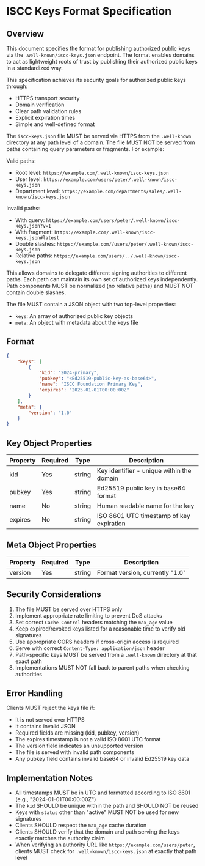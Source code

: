 # ISCC Keys Format Specification

## Overview

This document specifies the format for publishing authorized public keys via the
`.well-known/iscc-keys.json` endpoint. The format enables domains to act as lightweight roots of
trust by publishing their authorized public keys in a standardized way.

This specification achieves its security goals for authorized public keys through:

- HTTPS transport security
- Domain verification
- Clear path validation rules
- Explicit expiration times
- Simple and well-defined format

The `iscc-keys.json` file MUST be served via HTTPS from the `.well-known` directory at any path
level of a domain. The file MUST NOT be served from paths containing query parameters or fragments.
For example:

Valid paths:

- Root level: `https://example.com/.well-known/iscc-keys.json`
- User level: `https://example.com/users/peter/.well-known/iscc-keys.json`
- Department level: `https://example.com/departments/sales/.well-known/iscc-keys.json`

Invalid paths:

- With query: `https://example.com/users/peter/.well-known/iscc-keys.json?v=1`
- With fragment: `https://example.com/.well-known/iscc-keys.json#latest`
- Double slashes: `https://example.com//users/peter/.well-known/iscc-keys.json`
- Relative paths: `https://example.com/users/../.well-known/iscc-keys.json`

This allows domains to delegate different signing authorities to different paths. Each path can
maintain its own set of authorized keys independently. Path components MUST be normalized (no
relative paths) and MUST NOT contain double slashes.

The file MUST contain a JSON object with two top-level properties:

- `keys`: An array of authorized public key objects
- `meta`: An object with metadata about the keys file

## Format

```json
{
    "keys": [
        {
            "kid": "2024-primary",
            "pubkey": "<Ed25519-public-key-as-base64>",
            "name": "ISCC Foundation Primary Key",
            "expires": "2025-01-01T00:00:00Z"
        }
    ],
    "meta": {
        "version": "1.0"
    }
}
```

## Key Object Properties

| Property | Required | Type   | Description                               |
| -------- | -------- | ------ | ----------------------------------------- |
| kid      | Yes      | string | Key identifier - unique within the domain |
| pubkey   | Yes      | string | Ed25519 public key in base64 format       |
| name     | No       | string | Human readable name for the key           |
| expires  | No       | string | ISO 8601 UTC timestamp of key expiration  |

## Meta Object Properties

| Property | Required | Type   | Description                     |
| -------- | -------- | ------ | ------------------------------- |
| version  | Yes      | string | Format version, currently "1.0" |

## Security Considerations

1. The file MUST be served over HTTPS only
1. Implement appropriate rate limiting to prevent DoS attacks
1. Set correct `Cache-Control` headers matching the `max_age` value
1. Keep expired/revoked keys listed for a reasonable time to verify old signatures
1. Use appropriate CORS headers if cross-origin access is required
1. Serve with correct `Content-Type: application/json` header
1. Path-specific keys MUST be served from a `.well-known` directory at that exact path
1. Implementations MUST NOT fall back to parent paths when checking authorities

## Error Handling

Clients MUST reject the keys file if:

- It is not served over HTTPS
- It contains invalid JSON
- Required fields are missing (kid, pubkey, version)
- The expires timestamp is not a valid ISO 8601 UTC format
- The version field indicates an unsupported version
- The file is served with invalid path components
- Any pubkey field contains invalid base64 or invalid Ed25519 key data

## Implementation Notes

- All timestamps MUST be in UTC and formatted according to ISO 8601 (e.g., "2024-01-01T00:00:00Z")
- The `kid` SHOULD be unique within the path and SHOULD NOT be reused
- Keys with `status` other than "active" MUST NOT be used for new signatures
- Clients SHOULD respect the `max_age` cache duration
- Clients SHOULD verify that the domain and path serving the keys exactly matches the authority
  claim
- When verifying an authority URL like `https://example.com/users/peter`, clients MUST check for
  `.well-known/iscc-keys.json` at exactly that path level
